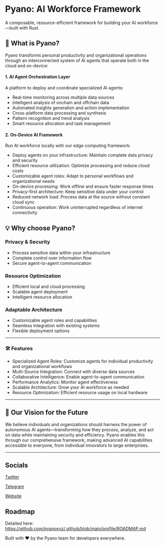 
# Pyano: AI Workforce Framework
A composable, resource-efficient framework for building your AI workforce—built with Rust.

## 🚀 What is Pyano?
Pyano transforms personal productivity and organizational operations through an interconnected system of AI agents that operate both in the cloud and on-device:

#### 1. AI Agent Orchestration Layer
A platform to deploy and coordinate specialized AI agents:

- Real-time monitoring across multiple data sources
- Intelligent analysis of onchain and offchain data
- Automated insights generation and action implementation
- Cross-platform data processing and synthesis
- Pattern recognition and trend analysis
- Smart resource allocation and task management

#### 2. On-Device AI Framework
Run AI workforce locally with our edge computing framework:

- Deploy agents on your infrastructure: Maintain complete data privacy and security
- Efficient resource utilization: Optimize processing and reduce cloud costs
- Customizable agent roles: Adapt to personal workflows and organizational needs
- On-device processing: Work offline and ensure faster response times
- Privacy-first architecture: Keep sensitive data under your control
- Reduced network load: Process data at the source without constant cloud sync
- Continuous operation: Work uninterrupted regardless of internet connectivity


## 💡 Why choose Pyano?

### Privacy & Security
- Process sensitive data within your infrastructure
- Complete control over information flow
- Secure agent-to-agent communication

### Resource Optimization
- Efficient local and cloud processing
- Scalable agent deployment
- Intelligent resource allocation

### Adaptable Architecture
- Customizable agent roles and capabilities
- Seamless integration with existing systems
- Flexible deployment options
  
---

### 🛠 Features

- Specialized Agent Roles: Customize agents for individual productivity and organizational workflows
- Multi-Source Integration: Connect with diverse data sources
- Collaborative Intelligence: Enable agent-to-agent communication
- Performance Analytics: Monitor agent effectiveness
- Scalable Architecture: Grow your AI workforce as needed
- Resource Optimization: Efficient resource usage on local hardware


---

## 🔮 Our Vision for the Future
We believe individuals and organizations should harness the power of autonomous AI agents—transforming how they process, analyze, and act on data while maintaining security and efficiency. Pyano enables this through our comprehensive framework, making advanced AI capabilities accessible to everyone, from individual innovators to large enterprises.

---
## Socials
[Twitter](https://x.com/pyano_fun)

[Telegram](https://t.me/+ScRjg1m1h_JlZGJl)

[Website](https://pyano.fun)

## Roadmap
Detailed here: https://github.com/pyanoxyz/.github/blob/main/profile/ROADMAP.md

Built with ❤️ by the Pyano team for developers everywhere.
